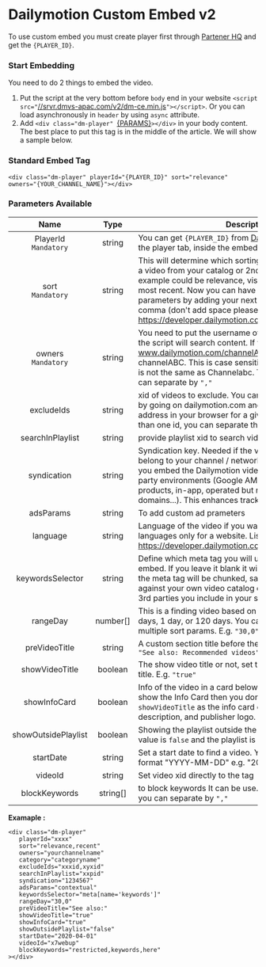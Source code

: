 # Dailymotion Custom Embed v2

To use custom embed you must create player first through [Partener HQ](https://www.dailymotion.com/dm/partner/onboarding) and get the `{PLAYER_ID}`.


### Start Embedding

You need to do 2 things to embed the video.

1. Put the script at the very bottom before `body` end in your website `<script src="`[//srvr.dmvs-apac.com/v2/dm-ce.min.js](//srvr.dmvs-apac.com/v2/dm-ce.min.js)`"></script>`. Or you can load asynchronously in `header` by using `async` attribute.
2. Add `<div class="dm-player" `[{PARAMS}](#parameters-available)`></div>` in your body content. The best place to put this tag is in the middle of the article. We will show a sample below.


### Standard Embed Tag

```
<div class="dm-player" playerId="{PLAYER_ID}" sort="relevance" owners="{YOUR_CHANNEL_NAME}"></div>
```

### Parameters Available

| Name | Type | Description |
| :---: | :---: | --- |
| PlayerId <br /> `Mandatory` | string | You can get `{PLAYER_ID}` from [Dailymotion partner HQ](https://www.dailymotion.com/dm/partner/onboarding) in the player tab, inside the embed menu. |
| sort <br /> `Mandatory` | string | This will determine which sorting method to use to retrieve a video from your catalog or 2nd parties catalog. An example could be relevance, visited in the last month or most recent. Now you can have more than 1 sorting parameters by adding your next sort param using a comma (don't add space please). List of available values: https://developer.dailymotion.com/api#video-sort-filter |
| owners <br /> `Mandatory` | string | You need to put the username of the channels from which the script will search content. If your channel name URL is www.dailymotion.com/channelABC then your username is channelABC. This is case sensitive, meaning channelABC is not the same as Channelabc. To put more than 1 you can separate by `","` |
| excludeIds | string | xid of videos to exclude. You can find the xid of any video by going on dailymotion.com and looking at the URL address in your browser for a given video. To put more than one id, you can separate them by "," |
| searchInPlaylist | string | provide playlist xid to search videos within the playlist |
| syndication | string | Syndication key. Needed if the video content does not belong to your channel / network of channels AND/OR if you embed the Dailymotion video player into specific 3rd party environments (Google AMP, Facebook IA, OTT products, in-app, operated but not owned web domains...). This enhances tracking and targeting. |
| adsParams | string | To add custom ad prameters |
| language | string | Language of the video if you want to target specific languages only for a website. List of available values here: https://developer.dailymotion.com/api/partners#languages |
| keywordsSelector | string | Define which meta tag you will use for the contextual embed. If you leave it blank it will get the `<h1>` the words in the meta tag will be chunked, sanitized, and matched against your own video catalog or the video catalog of the 3rd parties you include in your script. |
| rangeDay | number[] | This is a finding video based on range day. It can be 30 days, 1 day, or 120 days. You can add it more than one for multiple sort params. E.g. `"30,0"` |
| preVideoTitle | string | A custom section title before the video player embed, i.e. `"See also: Recommended videos"` |
| showVideoTitle | boolean | The show video title or not, set true if need to show video title. E.g. `"true"`  |
| showInfoCard | boolean | Info of the video in a card below the video player. If you show the Info Card then you don't need to set `showVideoTitle` as the info card contains both video title, description, and publisher logo. |
| showOutsidePlaylist | boolean | Showing the playlist outside the player. By default, the value is `false` and the playlist is inside the video player. |
| startDate | string | Set a start date to find a video. You should follow this format "YYYY-MM-DD" e.g. "2020-04-01" |
| videoId | string | Set video xid directly to the tag |
| blockKeywords | string[] |  to block keywords It can be use. To put more than 1 word you can separate by `","` |



**Examaple :**
```
<div class="dm-player"
   playerId="xxxx"
   sort="relevance,recent"
   owners="yourchannelname"
   category="categoryname"
   excludeIds="xxxid,xyxid"
   searchInPlaylist="xxpid"
   syndication="1234567"
   adsParams="contextual"
   keywordsSelector="meta[name='keywords']"
   rangeDay="30,0"
   preVideoTitle="See also:"
   showVideoTitle="true"
   showInfoCard="true"
   showOutsidePlaylist="false"
   startDate="2020-04-01"
   videoId="x7webup"
   blockKeywords="restricted,keywords,here"
></div>
```

